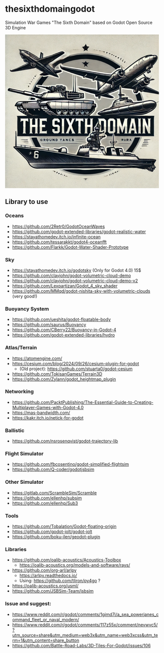 # thesixthdomaingodot
Simulation War Games "The Sixth Domain" based on Godot Open Source 3D Engine

![The Sixth Domain Logo](TheSixthDomainLogo.png)

## Library to use

### Oceans

- https://github.com/2Retr0/GodotOceanWaves
- https://github.com/godot-extended-libraries/godot-realistic-water
- https://stayathomedev.itch.io/infinite-ocean
- https://github.com/tessarakkt/godot4-oceanfft
- https://github.com/Flarkk/Godot-Water-Shader-Prototype

### Sky

- https://stayathomedev.itch.io/godotsky (Only for Godot 4.0) 15$
- https://github.com/clayjohn/godot-volumetric-cloud-demo
- https://github.com/clayjohn/godot-volumetric-cloud-demo-v2
- https://github.com/Lexpartizan/Godot_4_sky_shader
- https://github.com/MMqd/godot-nishita-sky-with-volumetric-clouds (very good!)

### Buoyancy System
- https://github.com/ueshita/godot-floatable-body
- https://github.com/saurus/Buoyancy
- https://github.com/CBerry22/Buoyancy-in-Godot-4
- https://github.com/godot-extended-libraries/hydro

### Atlas/Terrain

- https://atomengine.com/
- https://cesium.com/blog/2024/09/26/cesium-plugin-for-godot
  - (Old project): https://github.com/stuarta0/godot-cesium  
- https://github.com/TokisanGames/Terrain3D
- https://github.com/Zylann/godot_heightmap_plugin

### Networking

- https://github.com/PacktPublishing/The-Essential-Guide-to-Creating-Multiplayer-Games-with-Godot-4.0
- https://mas-bandwidth.com/
- https://kakr.itch.io/netick-for-godot

### Ballistic

- https://github.com/nsrosenqvist/godot-trajectory-lib

### Flight Simulator

- https://github.com/fbcosentino/godot-simplified-flightsim
- https://github.com/Q-coder/godotjsbsim

### Other Simulator

- https://gitlab.com/ScrambleSim/Scramble
- https://github.com/ellenhp/subsim
- https://github.com/ellenhp/Sub3

### Tools

- https://github.com/Tobalation/Godot-floating-origin
- https://github.com/godot-jolt/godot-jolt
- https://github.com/boku-ilen/geodot-plugin

### Libraries

- https://github.com/oalib-acoustics/Acoustics-Toolbox
  - https://oalib-acoustics.org/models-and-software/rays/ 
- https://github.com/org-arl/arlpy
  - https://arlpy.readthedocs.io/
  - Using: https://github.com/tliron/py4go ?
- https://oalib-acoustics.org/usml/
- https://github.com/JSBSim-Team/jsbsim

### Issue and suggest:
- https://www.reddit.com/r/godot/comments/1gimd7i/a_sea_powerjanes_command_fleet_or_naval_modern/
- https://www.reddit.com/r/godot/comments/117z55x/comment/nevwvc5/?utm_source=share&utm_medium=web3x&utm_name=web3xcss&utm_term=1&utm_content=share_button
- https://github.com/Battle-Road-Labs/3D-Tiles-For-Godot/issues/106
